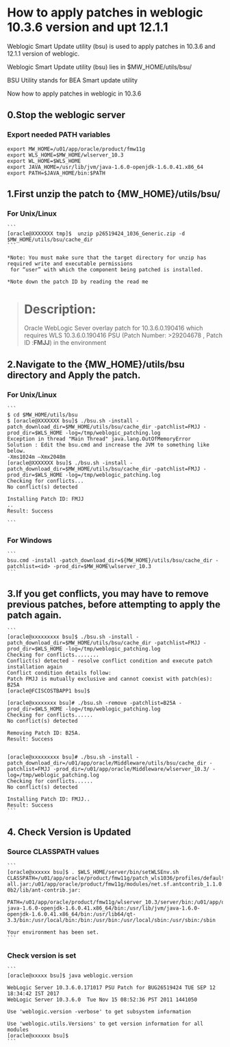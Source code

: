 # How to apply patches in weblogic 10.3.6 version and upt 12.1.1
Weblogic Smart Update utility (bsu)  is used to apply patches in 10.3.6 and 12.1.1 version of weblogic.

Weblogic Smart Update utility (bsu) lies in $MW_HOME/utils/bsu/

BSU Utility stands for BEA Smart update utility

Now how to apply patches in weblogic in 10.3.6

## 0.Stop the weblogic server

### Export needed PATH variables
    
    export MW_HOME=/u01/app/oracle/product/fmw11g
    export WLS_HOME=$MW_HOME/wlserver_10.3
    export WL_HOME=$WLS_HOME
    export JAVA_HOME=/usr/lib/jvm/java-1.6.0-openjdk-1.6.0.41.x86_64
    export PATH=$JAVA_HOME/bin:$PATH
    

## 1.First unzip the patch to {MW_HOME}/utils/bsu/

### For Unix/Linux
    ```
    [oracle@XXXXXXX tmp]$  unzip p26519424_1036_Generic.zip -d $MW_HOME/utils/bsu/cache_dir
    ```

    *Note: You must make sure that the target directory for unzip has required write and executable permissions
     for “user” with which the component being patched is installed.

    *Note down the patch ID by reading the read me

> Description:
> ============
> Oracle WebLogic Sever overlay patch for 10.3.6.0.190416 which requires WLS 10.3.6.0.190416 PSU (Patch Number: >29204678 , Patch ID :**FMJJ**) in the environment

## 2.Navigate to the {MW_HOME}/utils/bsu directory and Apply the patch.

### For Unix/Linux
    ```
    $ cd $MW_HOME/utils/bsu
    $ [oracle@XXXXXXX bsu]$ ./bsu.sh -install -patch_download_dir=$MW_HOME/utils/bsu/cache_dir -patchlist=FMJJ -prod_dir=$WLS_HOME -log=/tmp/weblogic_patching.log
    Exception in thread "Main Thread" java.lang.OutOfMemoryError
    Solution : Edit the bsu.cmd and increase the JVM to something like below.
    -Xms1024m –Xmx2048m
    [oracle@XXXXXXX bsu]$ ./bsu.sh -install -patch_download_dir=$MW_HOME/utils/bsu/cache_dir -patchlist=FMJJ -prod_dir=$WLS_HOME -log=/tmp/weblogic_patching.log
    Checking for conflicts...
    No conflict(s) detected

    Installing Patch ID: FMJJ
    ..
    Result: Success

    ```
### For Windows
    ```
    bsu.cmd -install -patch_download_dir=${MW_HOME}/utils/bsu/cache_dir -patchlist=<id> -prod_dir=$MW_HOME\wlserver_10.3
    ```

## 3.If you get conflicts, you may have to remove previous patches, before attempting to apply the patch again.
    ```
    [oracle@xxxxxxxxx bsu]$ ./bsu.sh -install -patch_download_dir=$MW_HOME/utils/bsu/cache_dir -patchlist=FMJJ -prod_dir=$WLS_HOME -log=/tmp/weblogic_patching.log
    Checking for conflicts........
    Conflict(s) detected - resolve conflict condition and execute patch installation again
    Conflict condition details follow:
    Patch FMJJ is mutually exclusive and cannot coexist with patch(es): B25A
    [oracle@FCISCOSTBAPP1 bsu]$

    [oracle@xxxxxxxx bsu]# ./bsu.sh -remove -patchlist=B25A -prod_dir=$WLS_HOME -log=/tmp/weblogic_patching.log
    Checking for conflicts......
    No conflict(s) detected

    Removing Patch ID: B25A.
    Result: Success


    [oracle@xxxxxxxxx bsu]# ./bsu.sh -install -patch_download_dir=/u01/app/oracle/Middleware/utils/bsu/cache_dir -patchlist=FMJJ -prod_dir=/u01/app/oracle/Middleware/wlserver_10.3/ -log=/tmp/weblogic_patching.log
    Checking for conflicts......
    No conflict(s) detected

    Installing Patch ID: FMJJ..
    Result: Success
    ```

## 4. Check Version is Updated

### Source CLASSPATH values
    ```
    [oracle@xxxxxx bsu]$ . $WLS_HOME/server/bin/setWLSEnv.sh
    CLASSPATH=/u01/app/oracle/product/fmw11g/patch_wls1036/profiles/default/sys_manifest_classpath/weblogic_patch.jar:/u01/app/oracle/product/fmw11g/patch_ocp371/profiles/default/sys_manifest_classpath/weblogic_patch.jar:/u01/app/oracle/jdk1.8.0_45/lib/tools.jar:/u01/app/oracle/product/fmw11g/wlserver_10.3/server/lib/weblogic_sp.jar:/u01/app/oracle/product/fmw11g/wlserver_10.3/server/lib/weblogic.jar:/u01/app/oracle/product/fmw11g/modules/features/weblogic.server.modules_10.3.6.0.jar:/u01/app/oracle/product/fmw11g/wlserver_10.3/server/lib/webservices.jar:/u01/app/oracle/product/fmw11g/modules/org.apache.ant_1.7.1/lib/ant-all.jar:/u01/app/oracle/product/fmw11g/modules/net.sf.antcontrib_1.1.0.0_1-0b2/lib/ant-contrib.jar:

    PATH=/u01/app/oracle/product/fmw11g/wlserver_10.3/server/bin:/u01/app/oracle/product/fmw11g/modules/org.apache.ant_1.7.1/bin:/u01/app/oracle/jdk1.8.0_45/jre/bin:/u01/app/oracle/jdk1.8.0_45/bin:/usr/lib/jvm/              java-1.6.0-openjdk-1.6.0.41.x86_64/bin:/usr/lib/jvm/java-1.6.0-openjdk-1.6.0.41.x86_64/bin:/usr/lib64/qt-3.3/bin:/usr/local/bin:/bin:/usr/bin:/usr/local/sbin:/usr/sbin:/sbin

    Your environment has been set.
    ```

### Check version is set
    ```
    [oracle@xxxxx bsu]$ java weblogic.version

    WebLogic Server 10.3.6.0.171017 PSU Patch for BUG26519424 TUE SEP 12 18:34:42 IST 2017
    WebLogic Server 10.3.6.0  Tue Nov 15 08:52:36 PST 2011 1441050

    Use 'weblogic.version -verbose' to get subsystem information

    Use 'weblogic.utils.Versions' to get version information for all modules
    [oracle@xxxxxx bsu]$
    ```

    